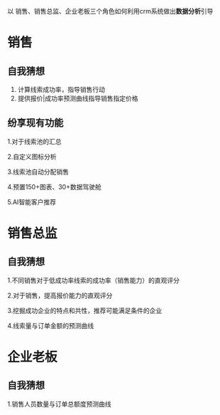 以 销售、销售总监、企业老板三个角色如何利用crm系统做出**数据分析**引导



# 销售

## 自我猜想

1. 计算线索成功率，指导销售行动
2. 提供报价|成功率预测曲线指导销售指定价格

## 纷享现有功能

1.对于线索池的汇总

2.自定义图标分析

3.线索池自动分配销售

4.预置150+图表、30+数据驾驶舱

5.AI智能客户推荐



# 销售总监

## 自我猜想

1.不同销售对于低成功率线索的成功率（销售能力）的直观评分

2.对于销售，提高报价能力的直观评分

3.挖掘成功企业的特点和共性，推荐可能满足条件的企业

4.线索量与订单金额的预测曲线



# 企业老板

## 自我猜想

1.销售人员数量与订单总额度预测曲线

